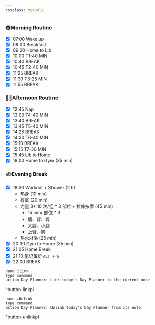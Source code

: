 ```yaml
---
cssclass: mytools 
---
```

### 🌞Morning Routine  
- [x] 07:00 Wake up
- [x] 08:00 Breakfast
- [x] 09:20 Home to Lib
- [x] 10:00 T1-40 MIN
- [x] 10:40 BREAK
- [x] 10:45 T2-40 MIN
- [x] 11:25 BREAK
- [x] 11:30 T3-25 MIN
- [x] 11:55 BREAK
### 👩‍💻Afternoon Routine
- [x] 12:45 Nap
- [x] 13:00 T4-40 MIN
- [x] 13:40 BREAK
- [x] 13:45 T5-40 MIN
- [x] 14:25 BREAK
- [x] 14:30 T6-40 MIN
- [x] 15:10 BREAK
- [x] 15:15 T7-30 MIN
- [x] 15:45 Lib to Home
- [x] 18:00 Home to Gym (35 min)
### ✍️Evening Break
- [x] 18:30 Workout + Shower (2 h)
	- 热身 (10 min)
	- 有氧 (20 min)
	- 力量 3* 10 次/组 * 3 部位 + 拉伸按摩 (45 min)
		- 15 min/ 部位 * 3
		- 腹、背、臀
		- 大腿、小腿
		- 上臂、胸
	- 热水淋浴 (25 min)
- [x] 20:30 Gym to Home (35 min)
- [x] 21:05 Home Break
- [x] 21:10 笔记备份 `ALT + G`
- [x] 22:00 BREAK
```button
name ⏰Link
type command
action Day Planner: Link today's Day Planner to the current note
```
^button-linkpl
```button
name ☕Unlink
type command
action Day Planner: Unlink today's Day Planner from its note
```
^button-unlinkpl
